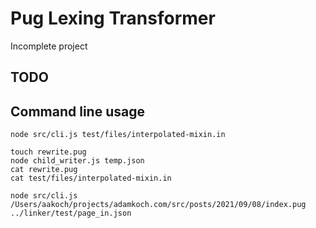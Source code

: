 
# Pug Lexing Transformer

Incomplete project

## TODO

## Command line usage

```
node src/cli.js test/files/interpolated-mixin.in

touch rewrite.pug
node child_writer.js temp.json
cat rewrite.pug
cat test/files/interpolated-mixin.in

```

```
node src/cli.js /Users/aakoch/projects/adamkoch.com/src/posts/2021/09/08/index.pug ../linker/test/page_in.json
```